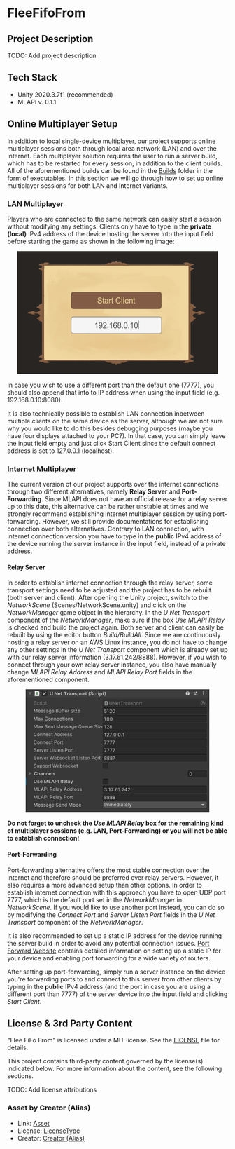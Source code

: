 # FleeFifoFrom

## Project Description

TODO: Add project description

## Tech Stack

* Unity 2020.3.7f1 (recommended)
* MLAPI v. 0.1.1

## Online Multiplayer Setup

In addition to local single-device multiplayer, our project supports online multiplayer sessions both through local area network (LAN) and over the internet. Each multiplayer solution requires the user to run a server build, which has to be restarted for every session, in addition to the client builds. All of the aforementioned builds can be found in the [Builds]() folder in the form of executables. In this section we will go through how to set up online multiplayer sessions for both LAN and Internet variants. 

### LAN Multiplayer

Players who are connected to the same network can easily start a session without modifying any settings. Clients only have to type in the **private (local)** IPv4 address of the device hosting the server into the input field before starting the game as shown in the following image:

<p align="center">
  <img width="460" height="280" src=https://github.com/metul/FleeFifoFrom/blob/networking_merge/Docs/ConnectionUI_Filled.PNG "Connection UI">
</p>


In case you wish to use a different port than the default one (7777), you should also append that into to IP address when using the input field (e.g. 192.168.0.10:8080).

It is also technically possible to establish LAN connection inbetween multiple clients on the same device as the server, although we are not sure why you would like to do this besides debugging purposes (maybe you have four displays attached to your PC?). In that case, you can simply leave the input field empty and just click Start Client since the default connect address is set to 127.0.0.1 (localhost).

### Internet Multiplayer

The current version of our project supports over the internet connections through two different alternatives, namely **Relay Server** and **Port-Forwarding**. Since MLAPI does not have an official release for a relay server up to this date, this alternative can be rather unstable at times and we strongly recommend establishing internet multiplayer session by using port-forwarding. However, we still provide documentations for establishing connection over both alternatives. Contrary to LAN connection, with internet connection version you have to type in the **public** IPv4 address of the device running the server instance in the input field, instead of a private address.

#### Relay Server

In order to establish internet connection through the relay server, some transport settings need to be adjusted and the project has to be rebuilt (both server and client). After opening the Unity project, switch to the *NetworkScene* (Scenes/NetworkScene.unity) and click on the *NetworkManager* game object in the hierarchy. In the *U Net Transport* component of the *NetworkManager*, make sure if the box *Use MLAPI Relay* is checked and build the project again. Both server and client can easily be rebuilt by using the editor button *Build/BuildAll*. Since we are continuously hosting a relay server on an AWS Linux instance, you do not have to change any other settings in the *U Net Transport* component which is already set up with our relay server information (3.17.61.242/8888). However, if you wish to connect through your own relay server instance, you also have manually change *MLAPI Relay Address* and *MLAPI Relay Port* fields in the aforementioned component. 

<p align="center">
  <img width="420" height="280" src=https://github.com/metul/FleeFifoFrom/blob/networking_merge/Docs/UNetTransport.PNG "Transport Settings">
</p>

**Do not forget to uncheck the *Use MLAPI Relay* box for the remaining kind of multiplayer sessions (e.g. LAN, Port-Forwarding) or you will not be able to establish connection!**

#### Port-Forwarding

Port-forwarding alternative offers the most stable connection over the internet and therefore should be preferred over relay servers. However, it also requires a more advanced setup than other options. In order to establish internet connection with this approach you have to open UDP port 7777, which is the default port set in the *NetworkManager* in *NetworkScene*. If you would like to use another port instead, you can do so by modifying the *Connect Port* and *Server Listen Port* fields in the *U Net Transport* component of the *NetworkManager*. 

It is also recommended to set up a static IP address for the device running the server build in order to avoid any potential connection issues. [Port Forward Website](https://portforward.com/) contains detailed information on setting up a static IP for your device and enabling port forwarding for a wide variety of routers.

After setting up port-forwarding, simply run a server instance on the device you're forwarding ports to and connect to this server from other clients by typing in the **public** IPv4 address (and the port in case you are using a different port than 7777) of the server device into the input field and clicking *Start Client*.

## License & 3rd Party Content

"Flee FiFo From" is licensed under a MIT license. See the [LICENSE](LICENSE) file for details.

This project contains third-party content governed by the license(s) indicated below. For more information about the content, see the following sections.

TODO: Add license attributions

### Asset by Creator (Alias)

 * Link: [Asset]()
 * License: [LicenseType]()
 * Creator: [Creator (Alias)]()

